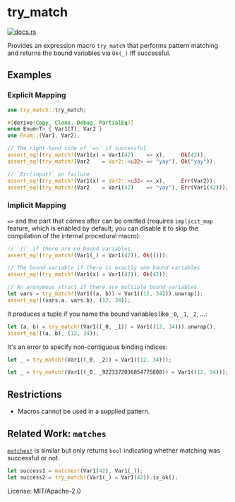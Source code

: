 # try_match

[<img src="https://docs.rs/try_match/badge.svg" alt="docs.rs">](https://docs.rs/try_match/)

Provides an expression macro `try_match` that performs pattern
matching and returns the bound variables via `Ok(_)` iff successful.

## Examples

### Explicit Mapping

```rust
use try_match::try_match;

#[derive(Copy, Clone, Debug, PartialEq)]
enum Enum<T> { Var1(T), Var2 }
use Enum::{Var1, Var2};

// The right-hand side of `=>` if successful
assert_eq!(try_match!(Var1(x) = Var1(42)    => x),     Ok(42));
assert_eq!(try_match!(Var2    = Var2::<u32> => "yay"), Ok("yay"));

// `Err(input)` on failure
assert_eq!(try_match!(Var1(x) = Var2::<u32> => x),     Err(Var2));
assert_eq!(try_match!(Var2    = Var1(42)    => "yay"), Err(Var1(42)));
```

### Implicit Mapping

`=>` and the part that comes after can be omitted (requires `implicit_map`
feature, which is enabled by default; you can disable it to skip the
compilation of the internal procedural macro):

```rust
// `()` if there are no bound variables
assert_eq!(try_match!(Var1(_) = Var1(42)), Ok(()));

// The bound variable if there is exactly one bound variables
assert_eq!(try_match!(Var1(x) = Var1(42)), Ok(42));

// An anonymous struct if there are multiple bound variables
let vars = try_match!(Var1((a, b)) = Var1((12, 34))).unwrap();
assert_eq!((vars.a, vars.b), (12, 34));
```

It produces a tuple if you name the bound variables like `_0`, `_1`, `_2`,
...:

```rust
let (a, b) = try_match!(Var1((_0, _1)) = Var1((12, 34))).unwrap();
assert_eq!((a, b), (12, 34));
```

It's an error to specify non-contiguous binding indices:

```rust
let _ = try_match!(Var1((_0, _2)) = Var1((12, 34)));
```

```rust
let _ = try_match!(Var1((_0, _9223372036854775808)) = Var1((12, 34)));
```

## Restrictions

 - Macros cannot be used in a supplied pattern.

## Related Work: `matches`

[`matches!`] is similar but only returns `bool` indicating whether matching
was successful or not.

```rust
let success1 = matches!(Var1(42), Var1(_));
let success2 = try_match!(Var1(_) = Var1(42)).is_ok();
```

[`matches!`]: https://crates.io/crates/matches


License: MIT/Apache-2.0
